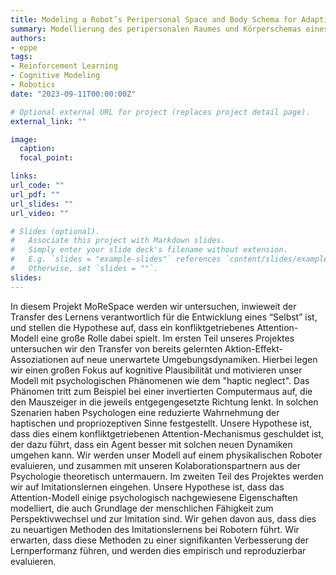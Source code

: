 ```yaml
---
title: Modeling a Robot’s Peripersonal Space and Body Schema for Adaptive Learning and Imitation (MoReSpace)
summary: Modellierung des peripersonalen Raumes und Körperschemas eines Roboters für adaptives Lernen und Imitation
authors:
- eppe
tags:
- Reinforcement Learning
- Cognitive Modeling
- Robotics
date: "2023-09-11T00:00:00Z"

# Optional external URL for project (replaces project detail page).
external_link: ""

image:
  caption:
  focal_point:

links:
url_code: ""
url_pdf: ""
url_slides: ""
url_video: ""

# Slides (optional).
#   Associate this project with Markdown slides.
#   Simply enter your slide deck's filename without extension.
#   E.g. `slides = "example-slides"` references `content/slides/example-slides.md`.
#   Otherwise, set `slides = ""`.
slides:
---
```


In diesem Projekt MoReSpace werden wir untersuchen, inwieweit der Transfer des Lernens verantwortlich für die Entwicklung eines “Selbst” ist, und stellen die Hypothese auf, dass ein konfliktgetriebenes Attention-Modell eine große Rolle dabei spielt. Im ersten Teil unseres Projektes untersuchen wir den Transfer von bereits gelernten Aktion-Effekt-Assoziationen auf neue unerwartete Umgebungsdynamiken. Hierbei legen wir einen großen Fokus auf kognitive Plausibilität und motivieren unser Modell mit psychologischen Phänomenen wie dem "haptic neglect". Das Phänomen tritt zum Beispiel bei einer invertierten Computermaus auf, die den Mauszeiger in die jeweils entgegengesetzte Richtung lenkt. In solchen Szenarien haben Psychologen eine reduzierte Wahrnehmung der haptischen und propriozeptiven Sinne festgestellt. Unsere Hypothese ist, dass dies einem konfliktgetriebenen Attention-Mechanismus geschuldet ist, der dazu führt, dass ein Agent besser mit solchen neuen Dynamiken umgehen kann. Wir werden unser Modell auf einem physikalischen Roboter evaluieren, und zusammen mit unseren Kolaborationspartnern aus der Psychologie theoretisch untermauern. Im zweiten Teil des Projektes werden wir auf Imitationslernen eingehen. Unsere Hypothese ist, dass das Attention-Modell einige psychologisch nachgewiesene Eigenschaften modelliert, die auch Grundlage der menschlichen Fähigkeit zum Perspektivwechsel und zur Imitation sind. Wir gehen davon aus, dass dies zu neuartigen Methoden des Imitationslernens bei Robotern führt. Wir erwarten, dass diese Methoden zu einer signifikanten Verbesserung der Lernperformanz führen, und werden dies empirisch und reproduzierbar evaluieren.
